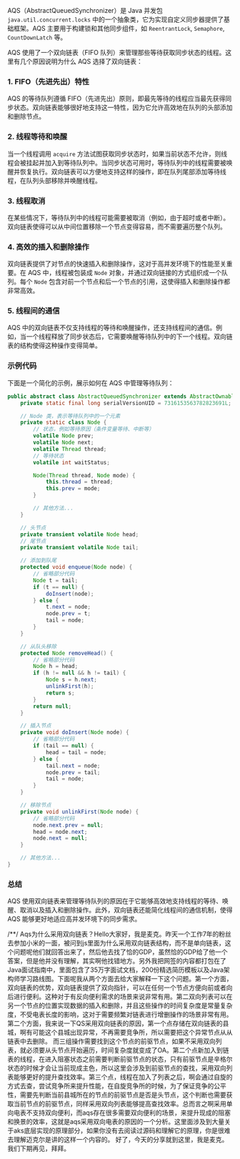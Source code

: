 AQS（AbstractQueuedSynchronizer）是 Java 并发包 `java.util.concurrent.locks` 中的一个抽象类，它为实现自定义同步器提供了基础框架。AQS 主要用于构建锁和其他同步组件，如 `ReentrantLock`, `Semaphore`, `CountDownLatch` 等。

AQS 使用了一个双向链表（FIFO 队列）来管理那些等待获取同步状态的线程。这里有几个原因说明为什么 AQS 选择了双向链表：

### 1. FIFO（先进先出）特性

AQS 的等待队列遵循 FIFO（先进先出）原则，即最先等待的线程应当最先获得同步状态。双向链表能够很好地支持这一特性，因为它允许高效地在队列的头部添加和删除节点。

### 2. 线程等待和唤醒

当一个线程调用 `acquire` 方法试图获取同步状态时，如果当前状态不允许，则线程会被挂起并加入到等待队列中。当同步状态可用时，等待队列中的线程需要被唤醒并恢复执行。双向链表可以方便地支持这样的操作，即在队列尾部添加等待线程，在队列头部移除并唤醒线程。

### 3. 线程取消

在某些情况下，等待队列中的线程可能需要被取消（例如，由于超时或者中断）。双向链表使得可以从中间位置移除一个节点变得容易，而不需要遍历整个队列。

### 4. 高效的插入和删除操作

双向链表提供了对节点的快速插入和删除操作，这对于高并发环境下的性能至关重要。在 AQS 中，线程被包装成 `Node` 对象，并通过双向链接的方式组织成一个队列。每个 `Node` 包含对前一个节点和后一个节点的引用，这使得插入和删除操作都非常高效。

### 5. 线程间的通信

AQS 中的双向链表不仅支持线程的等待和唤醒操作，还支持线程间的通信。例如，当一个线程释放了同步状态后，它需要唤醒等待队列中的下一个线程。双向链表的结构使得这种操作变得简单。

### 示例代码

下面是一个简化的示例，展示如何在 AQS 中管理等待队列：

```java
public abstract class AbstractQueuedSynchronizer extends AbstractOwnableSynchronizer {
    private static final long serialVersionUID = 7316153563782823691L;

    // Node 类，表示等待队列中的一个元素
    private static class Node {
        // 状态，例如等待原因（条件变量等待、中断等）
        volatile Node prev;
        volatile Node next;
        volatile Thread thread;
        // 等待状态
        volatile int waitStatus;

        Node(Thread thread, Node mode) {
            this.thread = thread;
            this.prev = mode;
        }

        // 其他方法...
    }

    // 头节点
    private transient volatile Node head;
    // 尾节点
    private transient volatile Node tail;

    // 添加到队尾
    protected void enqueue(Node node) {
        // 省略部分代码
        Node t = tail;
        if (t == null) {
            doInsert(node);
        } else {
            t.next = node;
            node.prev = t;
            tail = node;
        }
    }

    // 从队头移除
    protected Node removeHead() {
        // 省略部分代码
        Node h = head;
        if (h != null && h != tail) {
            Node s = h.next;
            unlinkFirst(h);
            return s;
        }
        return null;
    }

    // 插入节点
    private void doInsert(Node node) {
        // 省略部分代码
        if (tail == null) {
            head = tail = node;
        } else {
            tail.next = node;
            node.prev = tail;
            tail = node;
        }
    }

    // 移除节点
    private void unlinkFirst(Node node) {
        // 省略部分代码
        node.next.prev = null;
        head = node.next;
        node.next = null;
    }

    // 其他方法...
}
```

### 总结

AQS 使用双向链表来管理等待队列的原因在于它能够高效地支持线程的等待、唤醒、取消以及插入和删除操作。此外，双向链表还能简化线程间的通信机制，使得 AQS 能够更好地适应高并发环境下的同步需求。

/**/
Aqs为什么采用双向链表？Hello大家好，我是麦克。昨天一个工作7年的粉丝去参加小米的一面，被问到js里面为什么采用双向链表结构，而不是单向链表，这个问题呢他们就回答出来了，然后他去找了恰的GDP，虽然恰的GDP给了他一个答案，但是他并没有理解，其实啊他找错地方。另外我把网签的内容都打包在了Java面试指南中，里面包含了35万字面试文档，200份精选简历模板以及Java架构师学习路线图。下面呢我从两个方面去给大家解释一下这个问题。第一个方面，双向链表的优势，双向链表提供了双向指针，可以在任何一个节点方便向前或者向后进行便利。这种对于有反向便利需求的场景来说非常有用。第二双向列表可以在另一个节点的位置实现数据的插入和删除，并且这些操作的时间复杂度是常量复杂度，不受电表长度的影响，这对于需要频繁对链表进行增删操作的场景非常有用。第二个方面，我来说一下QS采用双向链表的原因，第一个点存储在双向链表的县城，啊有可能这个县城出现异常，不再需要竞争所，所以需要把这个异常节点从从链表中去删除。
	而三组操作需要找到这个节点的前驱节点，如果不采用双向列表，就必须要从头节点开始遍历，时间复杂度就变成了OA。第二个点新加入到链表的线程，在进入阻塞状态之前需要判断前驱节点的状态，只有前驱节点是辛格尔状态的时候才会让当前现成主色，所以这里会涉及到前驱节点的查找，采用双向列表能够更好的提升查找效率。第三个点，线程在加入了列表之后，啊会通过自旋的方式去查，尝试竞争所来提升性能，在自旋竞争所的时候，为了保证竞争的公平性，需要先判断当前县城所在的节点的前驱节点是否是头节点，这个判断也需要获取当前节点的前驱节点，同样采用双向列表能够提高查找效率。总而言之啊采用单向电表不支持双向便利，而aqs存在很多需要双向便利的场景，来提升现成的阻塞和换景的效率，这就是aqs采用双向电表的原因的一个分析。这里面涉及到大量关于aks底层实现的原理部分，如果你没有去阅读过源码和理解它的原理，你是很难去理解迈克尔是讲的这样一个内容的。
	好了，今天的分享就到这里，我是麦克。我们下期再见，拜拜。